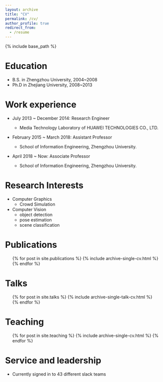 ```yaml
---
layout: archive
title: "CV"
permalink: /cv/
author_profile: true
redirect_from:
  - /resume
---
```


{% include base_path %}

Education
======
* B.S. in Zhengzhou University, 2004~2008
* Ph.D in Zhejiang University, 2008~2013

Work experience
======

* July 2013 ~ December 2014: Research Engineer
  * Media Technology Laboratory of HUAWEI TECHNOLOGIES CO., LTD.

* February 2015 ~ March 2018: Assistant Professor
  * School of Information Engineering, Zhengzhou University.

* April 2018 ~ Now: Associate Professor
  * School of Information Engineering, Zhengzhou University.  
  
  
  
Research Interests
======
* Computer Graphics
  * Crowd Simulation
* Computer Vision
  * object detection
  * pose estimation
  * scene classification

Publications
======
  <ul>{% for post in site.publications %}
    {% include archive-single-cv.html %}
  {% endfor %}</ul>
  
Talks
======
  <ul>{% for post in site.talks %}
    {% include archive-single-talk-cv.html %}
  {% endfor %}</ul>
  
Teaching
======
  <ul>{% for post in site.teaching %}
    {% include archive-single-cv.html %}
  {% endfor %}</ul>
  
Service and leadership
======
* Currently signed in to 43 different slack teams
